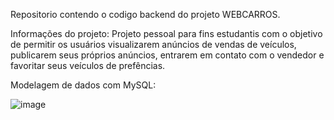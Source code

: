 Repositorio contendo o codigo backend do projeto WEBCARROS.

Informações do projeto: 
Projeto pessoal para fins estudantis com o objetivo de permitir os 
usuários visualizarem anúncios de vendas de veículos, publicarem 
seus próprios anúncios, entrarem em contato com o vendedor e 
favoritar seus veículos de prefências.

Modelagem de dados com MySQL:


![image](https://github.com/user-attachments/assets/b51b5137-bc19-4068-9af1-4bde46756e7e)

